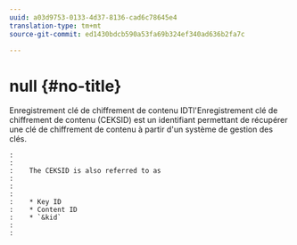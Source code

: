 ```yaml
---
uuid: a03d9753-0133-4d37-8136-cad6c78645e4
translation-type: tm+mt
source-git-commit: ed1430bdcb590a53fa69b324ef340ad636b2fa7c

---
```



# null {#no-title}

Enregistrement clé de chiffrement de contenu IDTl&#39;Enregistrement clé de chiffrement de contenu (CEKSID) est un identifiant permettant de récupérer une clé de chiffrement de contenu à partir d&#39;un système de gestion des clés.

```
:    
:    
:    The CEKSID is also referred to as
:    
:    
:    
:    * Key ID
:    * Content ID
:    * `&kid`
:    
:    
```
